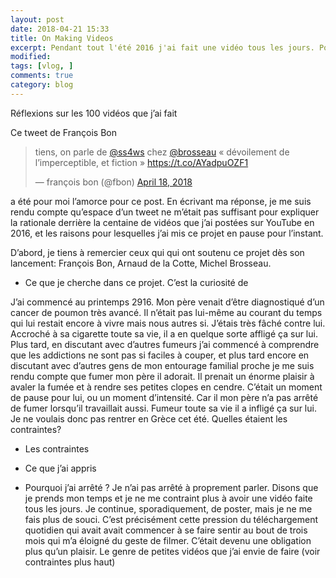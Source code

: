 ```yaml
---
layout: post
date: 2018-04-21 15:33
title: On Making Videos
excerpt: Pendant tout l'été 2016 j'ai fait une vidéo tous les jours. Pourquoi? Comment? Et Alors? Je présente ci-dessous quelques réflexions sur le processus. 
modified:
tags: [vlog, ]
comments: true
category: blog
---
```

Réflexions sur les 100 vidéos que j’ai fait

Ce tweet de François Bon

<blockquote class=“twitter-tweet” data-lang=“en”><p lang=“fr” dir=“ltr”>tiens, on parle de <a href=“https://twitter.com/ss4ws?ref_src=twsrc%5Etfw”>@ss4ws</a> chez <a href=“https://twitter.com/brosseau?ref_src=twsrc%5Etfw”>@brosseau</a> « dévoilement de l’imperceptible, et fiction » <a href=“https://t.co/AYadpuOZF1”>https://t.co/AYadpuOZF1</a></p>&mdash; françois bon (@fbon) <a href=“https://twitter.com/fbon/status/986486467198357504?ref_src=twsrc%5Etfw”>April 18, 2018</a></blockquote>
<script async src=“https://platform.twitter.com/widgets.js” charset=“utf-8”></script>


a été pour moi l’amorce pour ce post. En écrivant ma réponse, je me suis rendu compte qu’espace d’un tweet ne m’était pas suffisant pour expliquer la rationale derrière la centaine de vidéos que j’ai postées sur YouTube en 2016, et les raisons pour lesquelles j’ai mis ce projet en pause pour l’instant.

D’abord, je tiens à remercier ceux qui qui ont soutenu ce projet dès son lancement: François Bon, Arnaud de la Cotte, Michel Brosseau.

- Ce que je cherche dans ce projet.
C’est la curiosité de

J’ai commencé au printemps 2916. Mon père venait d’être diagnostiqué d’un cancer de poumon très avancé. Il n’était pas lui-même au courant du temps qui lui restait encore à vivre mais nous autres si. J’étais très fâché contre lui. Accroché à sa cigarette toute sa vie, il a en quelque sorte affligé ça sur lui. Plus tard, en discutant avec d’autres fumeurs j’ai commencé à comprendre que les addictions ne sont pas si faciles à couper, et plus tard encore en discutant avec d’autres gens de mon entourage familial proche je me suis rendu compte que fumer mon père il adorait. Il prenait un énorme plaisir à avaler la fumée et à rendre ses petites clopes en cendre. C’était un moment de pause pour lui, ou un moment d’intensité. Car il mon père n’a pas arrêté de fumer lorsqu’il travaillait aussi. Fumeur toute sa vie il a infligé ça sur lui. Je ne voulais donc pas rentrer en Grèce cet été.
Quelles étaient les contraintes?

- Les contraintes

- Ce que j’ai appris

- Pourquoi j’ai arrêté ?
Je n’ai pas arrêté à proprement parler. Disons que je prends mon temps et je ne me contraint plus à avoir une vidéo faite tous les jours. Je continue, sporadiquement, de poster, mais je ne me fais plus de souci. C’est précisément cette pression du téléchargement quotidien qui avait avait commencer à se faire sentir au bout de trois mois qui m’a éloigné du geste de filmer. C’était devenu une obligation plus qu’un plaisir. Le genre de petites vidéos que j’ai envie de faire (voir contraintes plus haut)    
